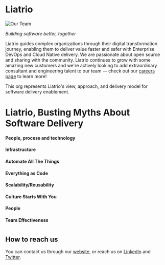 # Liatrio

![Our Team](./../assets/GROUP-AVATAR.jpg)

*Building software better, together*

Liatrio guides complex organizations through their digital transformation journey, enabling them to deliver value faster and safer with Enterprise DevOps and Cloud Native delivery. We are passionate about open source and sharing with the community. Liatrio continues to grow with some amazing new customers and we're actively looking to add extraordinary consultant and engineering talent to our team — check out our [careers page](https://www.liatrio.com/careers) to learn more!

This org represents Liatrio's view, approach, and delivery model for software delivery enablement.

# Liatrio, Busting Myths About Software Delivery

#### People, process and technology 
#### Infrastructure 
#### Automate All The Things
#### Everything as Code
#### Scalability/Reusability
#### Culture Starts With You
#### People
#### Team Effectiveness

#
## How to reach us

You can contact us through our [website](https://liatrio.com), or reach us on [LinkedIn](https://www.linkedin.com/company/liatrio) and [Twitter](https://twitter.com/liatrio).
